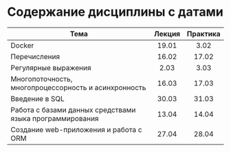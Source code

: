 # Содержание дисциплины с датами

| Тема                                                     | Лекция | Практика |
| -------------------------------------------------------- | :----: | :------: |
| Docker                                                   | 19.01  |   3.02   |
| Перечисления                                             | 16.02  |  17.02   |
| Регулярные выражения                                     |  2.03  |   3.03   |
| Многопоточность, многопроцессорность и асинхронность     | 16.03  |  17.03   |
| Введение в SQL | 30.03  |  31.03   |
| Работа с базами данных средствами языка программирования              | 13.04  |  14.04   |
| Создание web-приложения и работа с ORM                                           | 27.04  |  28.04   |

